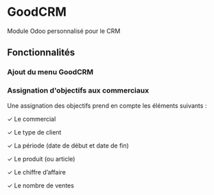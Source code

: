 # GoodCRM

Module Odoo personnalisé pour le CRM

## Fonctionnalités

### Ajout du menu GoodCRM

### Assignation d'objectifs aux commerciaux

Une assignation des objectifs prend en compte les éléments suivants :

✓ Le commercial

✓ Le type de client

✓ La période (date de début et date de fin)

✓ Le produit (ou article)

✓ Le chiffre d’affaire

✓ Le nombre de ventes
